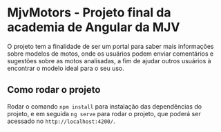 # MjvMotors - Projeto final da academia de Angular da MJV

O projeto tem a finalidade de ser um portal para saber mais informações sobre modelos de motos, onde os usuários podem enviar comentários e sugestões sobre as motos analisadas, a fim de ajudar outros usuários à encontrar o modelo ideal para o seu uso.

## Como rodar o projeto

Rodar o comando `npm install` para instalação das dependências do projeto, e em seguida `ng serve` para rodar o projeto, que poderá ser acessado no `http://localhost:4200/`.


